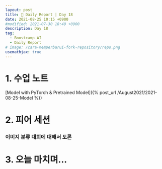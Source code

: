 ```yaml
---
layout: post
title: 📔 Daily Report | Day 18
date: 2021-08-25 10:15 +0900
#modified: 2021-07-30 18:49 +0900
description: Day 18
tag:
  - Boostcamp AI
  - Daily Report
# image: /cara-memperbarui-fork-repository/repo.png
usemathjax: true
---
```


# 1. 수업 노트

[Model with PyTorch & Pretrained Model]({% post_url /August2021/2021-08-25-Model %})

# 2. 피어 세션

### 이미지 분류 대회에 대해서 토론

# 3. 오늘 마치며...

